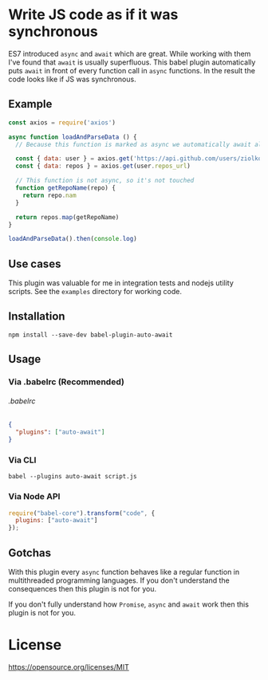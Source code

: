 # Write JS code as if it was synchronous
ES7 introduced `async` and `await` which are great. While working with them I've found that `await` is usually superfluous. This babel plugin automatically puts `await` in front of every function call in `async` functions. In the result the code looks like if JS was synchronous.

## Example
```javascript
const axios = require('axios')

async function loadAndParseData () {
  // Because this function is marked as async we automatically await all promises

  const { data: user } = axios.get('https://api.github.com/users/ziolko')
  const { data: repos } = axios.get(user.repos_url)

  // This function is not async, so it's not touched
  function getRepoName(repo) {
    return repo.nam
  }

  return repos.map(getRepoName)
}

loadAndParseData().then(console.log)
```

## Use cases
This plugin was valuable for me in integration tests and nodejs utility scripts. See the `examples` directory for working code.

## Installation
`npm install --save-dev babel-plugin-auto-await`

## Usage
### Via .babelrc (Recommended)
###### .babelrc
```json
{
  "plugins": ["auto-await"]
}
```

### Via CLI
`babel --plugins auto-await script.js`

### Via Node API
```javascript
require("babel-core").transform("code", {
  plugins: ["auto-await"]
});
```

## Gotchas
With this plugin every `async` function behaves like a regular function in multithreaded programming languages. If you don't understand the consequences then this plugin is not for you. 

If you don't fully understand how `Promise`, `async` and `await` work then this plugin is not for you.

# License
https://opensource.org/licenses/MIT
